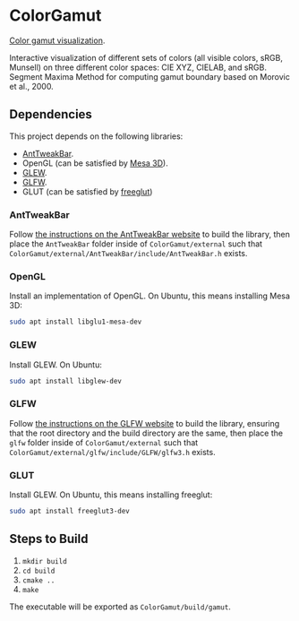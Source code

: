 # ColorGamut

[Color gamut visualization](https://fmiranda.me/projects/color-gamut/).

Interactive visualization of different sets of colors (all visible colors, sRGB, Munsell) on three different color spaces: CIE XYZ, CIELAB, and sRGB. Segment Maxima Method for computing gamut boundary based on Morovic et al., 2000.

## Dependencies

This project depends on the following libraries:

- [AntTweakBar](https://anttweakbar.sourceforge.io/doc/).
- OpenGL (can be satisfied by [Mesa 3D](https://www.mesa3d.org/)).
- [GLEW](https://glew.sourceforge.net/).
- [GLFW](https://www.glfw.org/).
- GLUT (can be satisfied by [freeglut](https://freeglut.sourceforge.net/))

### AntTweakBar

Follow [the instructions on the AntTweakBar website](https://anttweakbar.sourceforge.io/doc/tools_anttweakbar_download.html) to build the library, then place the `AntTweakBar` folder inside of `ColorGamut/external` such that `ColorGamut/external/AntTweakBar/include/AntTweakBar.h` exists.

### OpenGL

Install an implementation of OpenGL. On Ubuntu, this means installing Mesa 3D:

```bash
sudo apt install libglu1-mesa-dev
```

### GLEW

Install GLEW. On Ubuntu:

```bash
sudo apt install libglew-dev
```

### GLFW

Follow [the instructions on the GLFW website](https://www.glfw.org/docs/latest/compile.html) to build the library, ensuring that the root directory and the build directory are the same, then place the `glfw` folder inside of `ColorGamut/external` such that `ColorGamut/external/glfw/include/GLFW/glfw3.h` exists.

### GLUT

Install GLEW. On Ubuntu, this means installing freeglut:

```bash
sudo apt install freeglut3-dev
```

## Steps to Build

1. `mkdir build`
2. `cd build`
3. `cmake ..`
4. `make`

The executable will be exported as `ColorGamut/build/gamut`.
